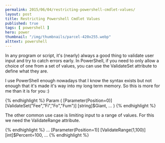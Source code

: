 ```yaml
---
permalink: 2015/06/04/restricting-powershell-cmdlet-values/
layout: post
title: Restricting Powershell Cmdlet Values
published: true 
tags: [ powershell ]
hero: power
thumbnail: "/img/thumbnails/parcel-420x255.webp"
alttext: powershell
---
```


In any program or script, it's (nearly) always a good thing to validate user input 
and try to catch errors early. In PowerShell, if you need to only allow a 
choice of one from a set of values, you can use the ValidateSet attribute 
to define what they are.

I use PowerShell enough nowadays that I know the syntax exists but not enough 
that it's made it's way into my long term memory. So this is more for me 
than it is for you :)

{% endhighlight %}
Param (
[Parameter(Position=0)]
[ValidateSet("Fee","Fi","Fo","Fum")]
[string]$Giant,
...
)
{% endhighlight %}

The other common use case is limiting input to a range of values. For this we 
need the ValidateRange attribute.

{% endhighlight %}
...
[Parameter(Position=1)]
[ValidateRange(1,100)]
[int]$Percent=100,
...
{% endhighlight %}
